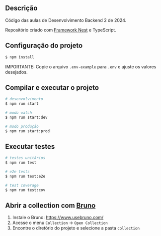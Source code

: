 ## Descrição

Código das aulas de Desenvolvimento Backend 2 de 2024.

Repositório criado com [Framework Nest](https://github.com/nestjs/nest) e TypeScript.

## Configuração do projeto

```bash
$ npm install
```

IMPORTANTE: Copie o arquivo `.env-example` para `.env` e ajuste os valores desejados.

## Compilar e executar o projeto

```bash
# desenvolvimento
$ npm run start

# modo watch
$ npm run start:dev

# modo produção
$ npm run start:prod
```

## Executar testes

```bash
# testes unitários
$ npm run test

# e2e tests
$ npm run test:e2e

# test coverage
$ npm run test:cov
```

## Abrir a collection com [Bruno](https://www.usebruno.com/)

1. Instale o Bruno: https://www.usebruno.com/
1. Acesse o menu `Collection` -> `Open Collection`
1. Encontre o diretório do projeto e selecione a pasta `collection`

